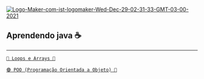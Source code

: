 <a href="https://ibb.co/7y80cxk"><img align= "center" heigth= "100" src="https://i.ibb.co/RHZJnGj/Logo-Maker-com-ist-logomaker-Wed-Dec-29-02-31-33-GMT-03-00-2021.png" alt="Logo-Maker-com-ist-logomaker-Wed-Dec-29-02-31-33-GMT-03-00-2021" border="0" /></a>


## Aprendendo java ☕

---

[ `🔴 Loops e Arrays 🌸` ](https://github.com/Ruths2/Java/tree/main/java/curso-dio-loops-e-arrays)

[ `🟣 POO (Programação Orientada a Objeto) 🌼` ]( )
